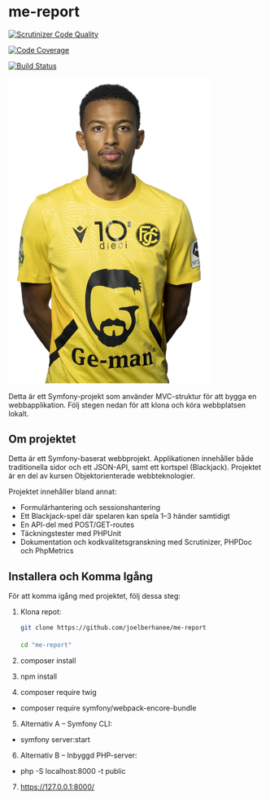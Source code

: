 # me-report

[![Scrutinizer Code Quality](https://scrutinizer-ci.com/g/joelberhanee/me-report/badges/quality-score.png?b=main)](https://scrutinizer-ci.com/g/joelberhanee/me-report/?branch=main)

[![Code Coverage](https://scrutinizer-ci.com/g/joelberhanee/me-report/badges/coverage.png?b=main)](https://scrutinizer-ci.com/g/joelberhanee/me-report/?branch=main)

[![Build Status](https://scrutinizer-ci.com/g/joelberhanee/me-report/badges/build.png?b=main)](https://scrutinizer-ci.com/g/joelberhanee/me-report/build-status/main)

<img src="./assets/images/IMG_8789.WEBP" alt="Projektbild" width="400">

Detta är ett Symfony-projekt som använder MVC-struktur för att bygga en webbapplikation. Följ stegen nedan för att klona och köra webbplatsen lokalt.

## Om projektet

Detta är ett Symfony-baserat webbprojekt. Applikationen innehåller både traditionella sidor och ett JSON-API, samt ett kortspel (Blackjack). Projektet är en del av kursen Objektorienterade webbteknologier.

Projektet innehåller bland annat:

- Formulärhantering och sessionshantering
- Ett Blackjack-spel där spelaren kan spela 1–3 händer samtidigt
- En API-del med POST/GET-routes
- Täckningstester med PHPUnit
- Dokumentation och kodkvalitetsgranskning med Scrutinizer, PHPDoc och PhpMetrics

## Installera och Komma Igång

För att komma igång med projektet, följ dessa steg:

1. Klona repot:
   ```bash
   git clone https://github.com/joelberhanee/me-report

   cd "me-report"

2. composer install

3. npm install

4. composer require twig
- composer require symfony/webpack-encore-bundle

5. Alternativ A – Symfony CLI: 
- symfony server:start

6. Alternativ B – Inbyggd PHP-server: 
- php -S localhost:8000 -t public

7. https://127.0.0.1:8000/

